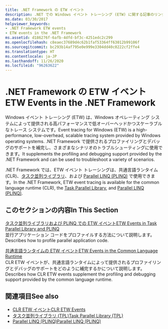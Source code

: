 ```yaml
---
title: .NET Framework の ETW イベント
description: .NET での Windows イベント トレーシング (ETW) に関する記事のリンクをご覧ください。 ETW は、ハイパフォーマンスで低オーバーヘッドのスケーラブルなトレース システムです。
ms.date: 03/30/2017
helpviewer_keywords:
- .NET Framework ETW events
- ETW events in the .NET Framework
ms.assetid: d186276f-6afb-4dfd-bf3c-4251edc2c299
ms.openlocfilehash: c8eaec37689d4c62b1faf53364ff63012b99106f
ms.sourcegitcommit: bc293b14af795e0e999e3304dd40c0222cf2ffe4
ms.translationtype: HT
ms.contentlocale: ja-JP
ms.lasthandoff: 11/26/2020
ms.locfileid: "96263622"
---
```

# <a name="etw-events-in-the-net-framework"></a><span data-ttu-id="66f3c-104">.NET Framework の ETW イベント</span><span class="sxs-lookup"><span data-stu-id="66f3c-104">ETW Events in the .NET Framework</span></span>

<span data-ttu-id="66f3c-105">Windows イベント トレーシング (ETW) は、Windows オペレーティング システムによって提供される高パフォーマンスで低オーバーヘッドかつスケーラブルなトレース システムです。</span><span class="sxs-lookup"><span data-stu-id="66f3c-105">Event tracing for Windows (ETW) is a high-performance, low-overhead, scalable tracing system provided by Windows operating systems.</span></span> <span data-ttu-id="66f3c-106">.NET Framework で提供されるプロファイリングとデバッグのサポートを補完し、さまざまなシナリオのトラブルシューティングに使用できます。</span><span class="sxs-lookup"><span data-stu-id="66f3c-106">It supplements the profiling and debugging support provided by the .NET Framework and can be used to troubleshoot a variety of scenarios.</span></span>  
  
 <span data-ttu-id="66f3c-107">.NET Framework では、ETW イベント トレーシングは、共通言語ランタイム (CLR)、[タスク並列ライブラリ](../../standard/parallel-programming/task-parallel-library-tpl.md)、および [Parallel LINQ (PLINQ)](../../standard/parallel-programming/introduction-to-plinq.md) で使用できます。</span><span class="sxs-lookup"><span data-stu-id="66f3c-107">In the .NET Framework, ETW event tracing is available for the common language runtime (CLR), the [Task Parallel Library](../../standard/parallel-programming/task-parallel-library-tpl.md), and [Parallel LINQ (PLINQ)](../../standard/parallel-programming/introduction-to-plinq.md).</span></span>  
  
## <a name="in-this-section"></a><span data-ttu-id="66f3c-108">このセクションの内容</span><span class="sxs-lookup"><span data-stu-id="66f3c-108">In This Section</span></span>  

 [<span data-ttu-id="66f3c-109">タスク並列ライブラリおよび PLINQ での ETW イベント</span><span class="sxs-lookup"><span data-stu-id="66f3c-109">ETW Events in Task Parallel Library and PLINQ</span></span>](etw-events-in-task-parallel-library-and-plinq.md)  
 <span data-ttu-id="66f3c-110">並行アプリケーション コードをプロファイルする方法について説明します。</span><span class="sxs-lookup"><span data-stu-id="66f3c-110">Describes how to profile parallel application code.</span></span>  
  
 [<span data-ttu-id="66f3c-111">共通言語ランタイムの ETW イベント</span><span class="sxs-lookup"><span data-stu-id="66f3c-111">ETW Events in the Common Language Runtime</span></span>](etw-events-in-the-common-language-runtime.md)  
 <span data-ttu-id="66f3c-112">CLR ETW イベントが、共通言語ランタイムによって提供されるプロファイリングとデバッグのサポートをどのように補完するかについて説明します。</span><span class="sxs-lookup"><span data-stu-id="66f3c-112">Describes how CLR ETW events supplement the profiling and debugging support provided by the common language runtime.</span></span>  
  
## <a name="see-also"></a><span data-ttu-id="66f3c-113">関連項目</span><span class="sxs-lookup"><span data-stu-id="66f3c-113">See also</span></span>

- [<span data-ttu-id="66f3c-114">CLR ETW イベント</span><span class="sxs-lookup"><span data-stu-id="66f3c-114">CLR ETW Events</span></span>](clr-etw-events.md)
- [<span data-ttu-id="66f3c-115">タスク並列ライブラリ (TPL)</span><span class="sxs-lookup"><span data-stu-id="66f3c-115">Task Parallel Library (TPL)</span></span>](../../standard/parallel-programming/task-parallel-library-tpl.md)
- [<span data-ttu-id="66f3c-116">Parallel LINQ (PLINQ)</span><span class="sxs-lookup"><span data-stu-id="66f3c-116">Parallel LINQ (PLINQ)</span></span>](../../standard/parallel-programming/introduction-to-plinq.md)
